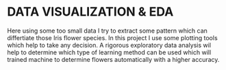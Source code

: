 # DATA VISUALIZATION & EDA
Here using some too small data I try to extract 
some pattern which can differtiate those Iris flower species.
In this project I use some plotting tools which help to take any decision.
A rigorous exploratory data analysis wil help to determine 
which type of learning method can be used which will trained 
machine to determine flowers automatically with a higher accuracy.
